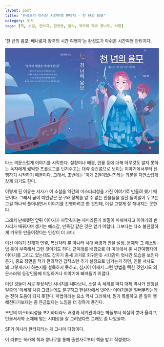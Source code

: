 ```yaml
---
layout: post
title: "완성도가 아쉬운 시간여행 판타지 - 천 년의 음모"
category: 도서
tags: [책, 소설, 판타지, 한정영, 올리, 북카페 책과 콩나무, 서평]
---
```


'천 년의 음모: 베나로자 왕국의 시간 여행자'는
완성도가 아쉬운 시간여행 판타지다.

![표지](/images/book/thousand-year-conspiracy-book.jpg)

다소 의문스럽게 이야기를 시작한다.
설정이나 배경, 인물 등에 대해 아무것도 알지 못하는 독자에게
짧막한 프롤로그를 던져주고는
대략 중간쯤으로 보이는 이야기에서부터 진행하기 시작하기 때문이다.
그래서, 초반에는 '이게 2권이었나?'라는 의문을 자연스럽게 갖게 되기도 한다.

이렇게 된 이유는 저자가 이 소설을 약간의 미스터리성을 가진 이야기로 만들려 했기 때문이다.
그래서 굳이 예언같은 문구와 정체를 알 수 없는 인물들을 일단 들이밀어 두고는
그걸 하나씩 풀어내면서 이야기를 진행하려고 한 것인데,
이걸 그렇게 잘 해내지는 못한다.

그래서 난해했던 앞뒤 이야기가 짜맞춰지는 재미라든가
비밀이 파해쳐지고 이야기의 빈 자리가 매꿔지며 생기는 해소감, 만족감 같은 것은 얻기 어렵다.
그보다는 다소 불친절하게 기우듯 만들어졌다는 인상이 더 크다.

이건 이야기 전개과 연결, 복선처리 뿐 아니라
시대 배경과 인물 설정, 문제와 그 해소방법 등이 부족해서 그런 것이기도 하다.
근미래를 배경으로 더 미래에서 온 시간여행자의 이야기를 그리고 있는데도
갑자기 중세 과거로 회귀한듯 시대감이 엇나간 모습을 보인다든가,
중요 장면을 작가 편의적인 갑작스런 추가 설정으로 넘기는가 하면,
인물 서사도 왜 그렇게까지 하는지를 설득하지 못하고,
심지어 어째서 그런 방법을 택한 것인지도 의문스러워
등장인물에 이입하거나 이야기에 빠져들기 어렵다.

이런 것들이 서로 부정적인 시너지를 내다보니,
소설 속 세계를 마치 대체 역사가 진행된 일종의 '이세계'처럼 그렸는데도 불구하고
현실감에서 벗어난 이야기들을 얼버무리는데는 전혀 도움이 되지 못한다.
마법이라는 요소 역시 그러해서, 뭔가 특별하고 큰 일이 행해진다기보다는
좀 뜬금없다는 느낌을 더 강하게 풍긴다.

초반의 미스터리성을 포기하더라도 배경과 세계관이라는 벽돌부터 착실히 쌓아 올리고,
인물서사와 소재에 맞는 시대상을 잘 그려냈다면
그래도 좀 나았을까.

SF가 아니라 판타지라는 게 그나마 다행이다.



<div class="im im-info">
이 리뷰는 북카페 책과 콩나무를 통해 출판사로부터 책을 받고 작성했다.
</div>
